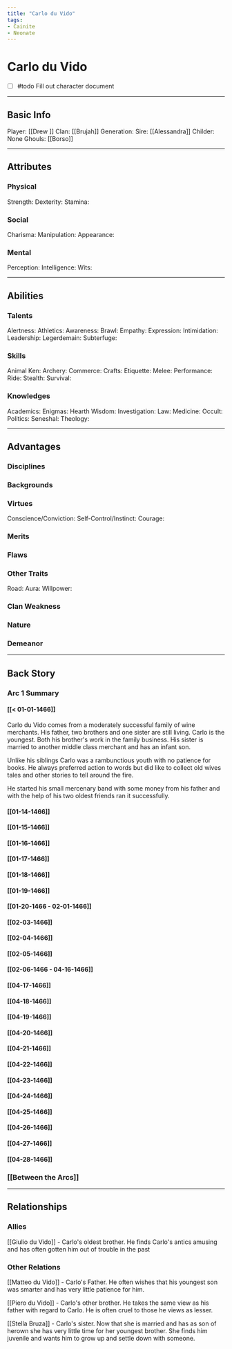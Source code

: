 ```yaml
---
title: "Carlo du Vido"
tags:
- Cainite
- Neonate
---
```


# Carlo du Vido
- [ ] #todo Fill out character document
---
## Basic Info
Player: [[Drew ]]
Clan: [[Brujah]]
Generation:
Sire: [[Alessandra]]
Childer: None
Ghouls: [[Borso]]

---

## Attributes
### Physical
Strength: 
Dexterity:
Stamina:

### Social
Charisma:
Manipulation:
Appearance:

### Mental
Perception: 
Intelligence:
Wits:

---

## Abilities
### Talents
Alertness:
Athletics:
Awareness:
Brawl:
Empathy:
Expression:
Intimidation:
Leadership:
Legerdemain:
Subterfuge:

### Skills
Animal Ken:
Archery:
Commerce:
Crafts:
Etiquette:
Melee:
Performance:
Ride:
Stealth:
Survival:

### Knowledges
Academics:
Enigmas:
Hearth Wisdom:
Investigation:
Law:
Medicine:
Occult:
Politics:
Seneshal:
Theology:

---

## Advantages
### Disciplines



### Backgrounds



### Virtues
Conscience/Conviction: 
Self-Control/Instinct:
Courage:

### Merits

### Flaws

### Other Traits
Road:
Aura: 
Willpower:

### Clan Weakness

### Nature

### Demeanor

---
## Back Story
### Arc 1 Summary
#### [[< 01-01-1466]]

Carlo du Vido comes from a moderately successful family of wine merchants. His father, two brothers and one sister are still living. Carlo is the youngest. Both his brother's work in the family business. His sister is married to another middle class merchant and has an infant son. 

Unlike his siblings Carlo was a rambunctious youth with no patience for books. He always preferred action to words but did like to collect old wives tales and other stories to tell around the fire.

He started his small mercenary band with some money from his father and with the help of his two oldest friends ran it successfully.

#### [[01-14-1466]]

#### [[01-15-1466]]

#### [[01-16-1466]]

#### [[01-17-1466]]

#### [[01-18-1466]]

#### [[01-19-1466]]

#### [[01-20-1466 - 02-01-1466]]

#### [[02-03-1466]]

#### [[02-04-1466]]

#### [[02-05-1466]]

#### [[02-06-1466 - 04-16-1466]]

#### [[04-17-1466]]

#### [[04-18-1466]]

#### [[04-19-1466]]

#### [[04-20-1466]]

#### [[04-21-1466]]

#### [[04-22-1466]]

#### [[04-23-1466]]

#### [[04-24-1466]]

#### [[04-25-1466]]

#### [[04-26-1466]]

#### [[04-27-1466]]

#### [[04-28-1466]]

### [[Between the Arcs]]

---

## Relationships

### Allies 
[[Giulio du Vido]] - Carlo's oldest brother. He finds Carlo's antics amusing and has often gotten him out of trouble in the past

### Other Relations
[[Matteo du Vido]] - Carlo's Father. He often wishes that his youngest son was smarter and has very little patience for him.

[[Piero du Vido]] - Carlo's other brother. He takes the same view as his father with regard to Carlo. He is often cruel to those he views as lesser.

[[Stella Bruza]] - Carlo's sister. Now that she is married and has as son of herown she has very little time for her youngest brother. She finds him juvenile and wants him to grow up and settle down with someone.